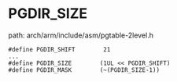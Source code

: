 PGDIR_SIZE
========================================

path: arch/arm/include/asm/pgtable-2level.h
```
#define PGDIR_SHIFT        21
...
#define PGDIR_SIZE        (1UL << PGDIR_SHIFT)
#define PGDIR_MASK        (~(PGDIR_SIZE-1))
```